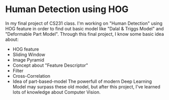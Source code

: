 # Human Detection using HOG

In my final project of CS231 class. I'm working on "Human Detection" using HOG feature in order to find out basic model like "Dalal & Triggs Model" and "Deformable Part Model".
Through this final project, I know some basic idea about:
* HOG feature
* Sliding Window
* Image Pyramid
* Concept about "Feature Descriptor"
* Filter
* Cross-Correlation
* Idea of part-based-model 
The powerfull of modern Deep Learning Model may surpass these old model, but after this project, I've learned lots of knowledge about Computer Vision.
